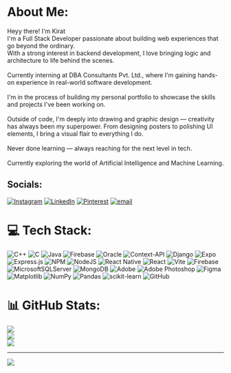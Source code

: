 # About Me:
Heyy there! I'm Kirat<br>I'm a Full Stack Developer passionate about building web experiences that go beyond the ordinary.<br>With a strong interest in backend development, I love bringing logic and architecture to life behind the scenes.<br>
<br> Currently interning at DBA Consultants Pvt. Ltd., where I'm gaining hands-on experience in real-world software development.<br>
<br>I'm in the process of building my personal portfolio to showcase the skills and projects I've been working on.<br>
<br>Outside of code, I'm deeply into drawing and graphic design — creativity has always been my superpower. From designing posters to polishing UI elements, I bring a visual flair to everything I do.<br>
<br>Never done learning — always reaching for the next level in tech.<br>
<br>Currently exploring the world of Artificial Intelligence and Machine Learning.


## Socials:
[![Instagram](https://img.shields.io/badge/Instagram-%23E4405F.svg?logo=Instagram&logoColor=white)](https://instagram.com/kirat_kaur_kalsi) [![LinkedIn](https://img.shields.io/badge/LinkedIn-%230077B5.svg?logo=linkedin&logoColor=white)](https://www.linkedin.com/in/kirat-kaur-kalsi-b02652310/) [![Pinterest](https://img.shields.io/badge/Pinterest-%23E60023.svg?logo=Pinterest&logoColor=white)](https://pinterest.com/kiratkaurkalsi) [![email](https://img.shields.io/badge/Email-D14836?logo=gmail&logoColor=white)](mailto:kiratkk07@gmail.com) 

# 💻 Tech Stack:
![C++](https://img.shields.io/badge/c++-%2300599C.svg?style=for-the-badge&logo=c%2B%2B&logoColor=white) ![C](https://img.shields.io/badge/c-%2300599C.svg?style=for-the-badge&logo=c&logoColor=white) ![Java](https://img.shields.io/badge/java-%23ED8B00.svg?style=for-the-badge&logo=openjdk&logoColor=white) ![Firebase](https://img.shields.io/badge/firebase-%23039BE5.svg?style=for-the-badge&logo=firebase) ![Oracle](https://img.shields.io/badge/Oracle-F80000?style=for-the-badge&logo=oracle&logoColor=white) ![Context-API](https://img.shields.io/badge/Context--Api-000000?style=for-the-badge&logo=react) ![Django](https://img.shields.io/badge/django-%23092E20.svg?style=for-the-badge&logo=django&logoColor=white) ![Expo](https://img.shields.io/badge/expo-1C1E24?style=for-the-badge&logo=expo&logoColor=#D04A37) ![Express.js](https://img.shields.io/badge/express.js-%23404d59.svg?style=for-the-badge&logo=express&logoColor=%2361DAFB) ![NPM](https://img.shields.io/badge/NPM-%23CB3837.svg?style=for-the-badge&logo=npm&logoColor=white) ![NodeJS](https://img.shields.io/badge/node.js-6DA55F?style=for-the-badge&logo=node.js&logoColor=white) ![React Native](https://img.shields.io/badge/react_native-%2320232a.svg?style=for-the-badge&logo=react&logoColor=%2361DAFB) ![React](https://img.shields.io/badge/react-%2320232a.svg?style=for-the-badge&logo=react&logoColor=%2361DAFB) ![Vite](https://img.shields.io/badge/vite-%23646CFF.svg?style=for-the-badge&logo=vite&logoColor=white) ![Firebase](https://img.shields.io/badge/firebase-a08021?style=for-the-badge&logo=firebase&logoColor=ffcd34) ![MicrosoftSQLServer](https://img.shields.io/badge/Microsoft%20SQL%20Server-CC2927?style=for-the-badge&logo=microsoft%20sql%20server&logoColor=white) ![MongoDB](https://img.shields.io/badge/MongoDB-%234ea94b.svg?style=for-the-badge&logo=mongodb&logoColor=white) ![Adobe](https://img.shields.io/badge/adobe-%23FF0000.svg?style=for-the-badge&logo=adobe&logoColor=white) ![Adobe Photoshop](https://img.shields.io/badge/adobe%20photoshop-%2331A8FF.svg?style=for-the-badge&logo=adobe%20photoshop&logoColor=white) ![Figma](https://img.shields.io/badge/figma-%23F24E1E.svg?style=for-the-badge&logo=figma&logoColor=white) ![Matplotlib](https://img.shields.io/badge/Matplotlib-%23ffffff.svg?style=for-the-badge&logo=Matplotlib&logoColor=black) ![NumPy](https://img.shields.io/badge/numpy-%23013243.svg?style=for-the-badge&logo=numpy&logoColor=white) ![Pandas](https://img.shields.io/badge/pandas-%23150458.svg?style=for-the-badge&logo=pandas&logoColor=white) ![scikit-learn](https://img.shields.io/badge/scikit--learn-%23F7931E.svg?style=for-the-badge&logo=scikit-learn&logoColor=white) ![GitHub](https://img.shields.io/badge/github-%23121011.svg?style=for-the-badge&logo=github&logoColor=white)
# 📊 GitHub Stats:
![](https://github-readme-stats.vercel.app/api?username=kcubedd&theme=dark&hide_border=false&include_all_commits=false&count_private=false)<br/>
![](https://nirzak-streak-stats.vercel.app/?user=kcubedd&theme=dark&hide_border=false)<br/>
![](https://github-readme-stats.vercel.app/api/top-langs/?username=kcubedd&theme=dark&hide_border=false&include_all_commits=false&count_private=false&layout=compact)

---
[![](https://visitcount.itsvg.in/api?id=kcubedd&icon=0&color=10)](https://visitcount.itsvg.in)

<!-- Proudly created with GPRM ( https://gprm.itsvg.in ) -->
